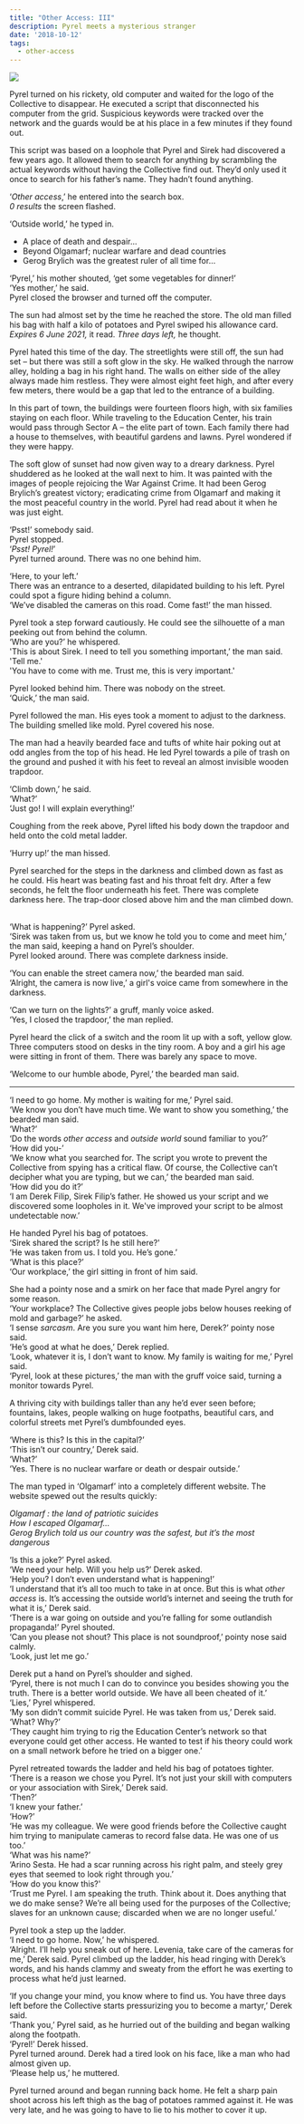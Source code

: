 ```yaml
---
title: "Other Access: III"
description: Pyrel meets a mysterious stranger
date: '2018-10-12'
tags:
  - other-access
---
```

![](Alley.jpg)

Pyrel turned on his rickety, old computer and waited for the logo of the Collective to disappear. He executed a script that disconnected his computer from the grid. Suspicious keywords were tracked over the network and the guards would be at his place in a few minutes if they found out.

This script was based on a loophole that Pyrel and Sirek had discovered a few years ago. It allowed them to search for anything by scrambling the actual keywords without having the Collective find out. They’d only used it once to search for his father’s name. They hadn’t found anything.  

‘_Other access_,’ he entered into the search box.  
_0 results_ the screen flashed.

‘Outside world,’ he typed in.  
- A place of death and despair…
- Beyond Olgamarf; nuclear warfare and dead countries  
- Gerog Brylich was the greatest ruler of all time for…

‘Pyrel,’ his mother shouted, ‘get some vegetables for dinner!’  
‘Yes mother,’ he said.  
Pyrel closed the browser and turned off the computer.  

The sun had almost set by the time he reached the store. The old man filled his bag with half a kilo of potatoes and Pyrel swiped his allowance card. _Expires 6 June 2021,_ it read. _Three days left,_ he thought.

Pyrel hated this time of the day. The streetlights were still off, the sun had set &#8211; but there was still a soft glow in the sky. He walked through the narrow alley, holding a bag in his right hand. The walls on either side&nbsp;of the alley always made him restless. They were almost eight feet high, and after every few meters, there would be a gap that led to the entrance of a building.  

In this part of town, the buildings were fourteen floors high, with six families staying on each floor. While traveling to the Education Center, his train would pass through Sector A &#8211; the elite part of town. Each family there had a house to themselves, with beautiful gardens and lawns. Pyrel wondered if they were happy.

The soft glow of sunset had now given way to a dreary darkness. Pyrel shuddered as he looked at the wall next to him. It was painted with the images of people rejoicing the War Against Crime. It had been Gerog Brylich’s greatest victory; eradicating crime from Olgamarf and making it the most peaceful country in the world. Pyrel had read about it when he was just eight.  

‘Psst!’ somebody said.  
Pyrel stopped.  
‘_Psst! Pyrel!_’  
Pyrel turned around. There was no one behind him.  

‘Here, to your left.’  
There was an entrance to a deserted, dilapidated building to his left. Pyrel could spot a figure hiding behind a column.  
‘We’ve disabled the cameras on this road. Come fast!’ the man hissed.  

Pyrel took a step forward cautiously. He could see the silhouette of a man peeking out from behind the column.  
‘Who are you?’ he whispered.  
'This is about Sirek. I need to tell you something important,’ the man said.  
'Tell me.'  
'You have to come with me. Trust me, this is very important.'

Pyrel looked behind him. There was nobody on the street.  
‘Quick,’ the man said.

Pyrel followed the man. His eyes took a moment to adjust to the darkness. The building smelled like mold. Pyrel covered his nose.  

The man had a heavily bearded face and tufts of white hair poking out at odd angles from the top of his head. He led Pyrel towards a pile of trash on the ground and pushed it with his feet to reveal an almost invisible wooden trapdoor.

‘Climb down,’ he said.  
‘What?’  
‘Just go! I will explain everything!’  

Coughing from the reek above, Pyrel lifted his body down the trapdoor and held onto the cold metal ladder.  

‘Hurry up!’ the man hissed.  

Pyrel searched for the steps in the darkness and climbed down as fast as he could. His heart was beating fast and his throat felt dry. After a few seconds, he felt the floor underneath his feet. There was complete darkness here. The trap-door closed above him and the man climbed down.  

‘What is happening?’ Pyrel asked.  
‘Sirek was taken from us, but we know he told you to come and meet him,’ the man said, keeping a hand on Pyrel’s shoulder.  
Pyrel looked around. There was complete darkness inside.  

‘You can enable the street camera now,’ the bearded man said.  
‘Alright, the camera is now live,’ a girl's voice came from somewhere in the darkness.  

‘Can we turn on the lights?’ a gruff, manly voice asked.  
‘Yes, I closed the trapdoor,’ the man replied.

Pyrel heard the click of a switch and the room lit up with a soft, yellow glow. Three computers stood on desks in the tiny room. A boy and a girl his age were sitting in front of them. There was barely any space to move. 

‘Welcome to our humble abode, Pyrel,’ the bearded man said.

- - -
‘I need to go home. My mother is waiting for me,’ Pyrel said.  
‘We know you don’t have much time. We want to show you something,’ the bearded man said.  
‘What?’  
‘Do the words _other access_ and _outside world_ sound familiar to you?’  
‘How did you-’  
‘We know what you searched for. The script you wrote to prevent the Collective from spying has a critical flaw. Of course, the Collective can’t decipher what you are typing, but we can,’ the bearded man said.  
‘How did you do it?’  
‘I am Derek Filip, Sirek Filip’s father. He showed us your script and we discovered some loopholes in it. We've improved your script to be almost undetectable now.’

He handed Pyrel his bag of potatoes.  
‘Sirek shared the script? Is he still here?'  
‘He was taken from us. I told you. He’s gone.’  
‘What is this place?’  
‘Our workplace,’ the girl sitting in front of him said.  

She had a pointy nose and a smirk on her face that made Pyrel angry for some reason.  
‘Your workplace? The Collective gives people jobs below houses reeking of mold and garbage?’ he asked.  
‘I sense _sarcasm_. Are you sure you want him here, Derek?’ pointy nose said.  
‘He’s good at what he does,’ Derek replied.  
‘Look, whatever it is, I don’t want to know. My family is waiting for me,’ Pyrel said.  
‘Pyrel, look at these pictures,’ the man with the gruff voice said, turning a monitor towards Pyrel.

A thriving city with buildings taller than any he’d ever seen before; fountains, lakes, people walking on huge footpaths, beautiful cars, and colorful streets met Pyrel’s dumbfounded eyes.  

‘Where is this? Is this in the capital?’  
‘This isn’t our country,’ Derek said.  
‘What?’  
‘Yes. There is no nuclear warfare or death or despair outside.’  

The man typed in ‘Olgamarf’ into a completely different website. The website spewed out the results quickly:  

_Olgamarf : the land of patriotic suicides_  
_How I escaped Olgamarf…  
Gerog Brylich told us our country was the safest, but it’s the most dangerous_

‘Is this a joke?’ Pyrel asked.  
‘We need your help. Will you help us?’ Derek asked.  
‘Help you? I don’t even understand what is happening!’  
‘I understand that it’s all too much to take in at once. But this is what _other access_ is. It’s accessing the outside world’s internet and seeing the truth for what it is,’ Derek said.  
‘There is a war going on outside and you’re falling for some outlandish propaganda!’ Pyrel shouted.  
‘Can you please not shout? This place is not soundproof,’ pointy nose said calmly.  
‘Look, just let me go.’

Derek put a hand on Pyrel’s shoulder and sighed.  
‘Pyrel, there is not much I can do to convince you besides showing you the truth. There is a better world outside. We have all been cheated of it.’  
‘Lies,’ Pyrel whispered.  
‘My son didn’t commit suicide Pyrel. He was taken from us,’ Derek said.  
‘What? Why?’  
‘They caught him trying to rig the Education Center’s network so that everyone could get other access. He wanted to test if his theory could work on a small network before he tried on a bigger one.’

Pyrel retreated towards the ladder and held his bag of potatoes tighter.  
‘There is a reason we chose you Pyrel. It’s not just your skill with computers or your association with Sirek,’ Derek said.  
‘Then?’  
‘I knew your father.’  
‘How?’  
‘He was my colleague. We were good friends before the Collective caught him trying to manipulate cameras to record false data. He was one of us too.’  
‘What was his name?’  
‘Arino Sesta. He had a scar running across his right palm, and steely grey eyes that seemed to look right through you.’  
‘How do you know this?'  
‘Trust me Pyrel. I am speaking the truth. Think about it. Does anything that we do make sense? We’re all being used for the purposes of the Collective; slaves for an unknown cause; discarded when we are no longer useful.’

Pyrel took a step up the ladder.  
‘I need to go home. Now,’ he whispered.  
‘Alright. I’ll help you sneak out of here. Levenia, take care of the cameras for me,’ Derek said. 
Pyrel climbed up the ladder, his head ringing with Derek’s words, and his hands clammy and sweaty from the effort he was exerting to process what he’d just learned.

‘If you change your mind, you know where to find us. You have three days left before the Collective starts pressurizing you to become a martyr,’ Derek said.  
‘Thank you,’ Pyrel said, as he hurried out of the building and began walking along the footpath.  
‘Pyrel!’ Derek hissed.  
Pyrel turned around. Derek had a tired look on his face, like a man who had almost given up.  
‘Please help us,’ he muttered.

Pyrel turned around and began running back home. He felt a sharp pain shoot across his left thigh as the bag of potatoes rammed against it. He was very late, and he was going to have to lie to his mother to cover it up.